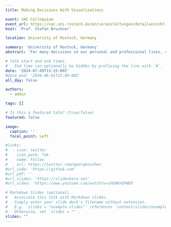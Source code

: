 ```yaml
---
title: Making Decisions With Visualizations

event: VAC Colloquium
event_url: https://vac.uni-rostock.de/en/veranstaltungen/detailansicht-des-events/n/vac-colloquium-dr-lena-cibulski-making-decisions-with-visualizations-198401/
host: 'Prof. Stefan Bruckner'

location: University of Rostock, Germany

summary: 'University of Rostock, Germany'
abstract: 'For many decisions in our personal and professional lives, computing has made it easy to compile large numbers of options to choose from. With no objectively optimal solution present, identifying the best solution requires our human judgment to trade off conflicting goals. Data visualization is a powerful tool to help us explore and make sense of available courses of action. While many interactive visualizations already live in the context of decision-making, how to design for humans who make decisions with visualized data continues to be a vibrant research area. In this talk, I will share some ideas on how we can describe decision activities, design visualization tools for their support and validate their usefulness under real-world conditions. Through case studies, I will show how our visualizations helped users apply their preferences to balance the levels of performance that are achievable under different conditions. Finally, I will share my thoughts on future research directions that emerge in this area.'

# Talk start and end times.
#   End time can optionally be hidden by prefixing the line with `#`.
date: '2024-07-09T13:15:00Z'
#date_end: '2030-06-01T15:00:00Z'
all_day: false

authors:
  - admin

tags: []

# Is this a featured talk? (true/false)
featured: false

image:
  caption: ''
  focal_point: Left

#links:
#  - icon: twitter
#    icon_pack: fab
#    name: Follow
#    url: https://twitter.com/georgecushen
#url_code: 'https://github.com'
#url_pdf: ''
#url_slides: 'https://slideshare.net'
#url_video: 'https://www.youtube.com/watch?v=shEHKnbPWEk'

# Markdown Slides (optional).
#   Associate this talk with Markdown slides.
#   Simply enter your slide deck's filename without extension.
#   E.g. `slides = "example-slides"` references `content/slides/example-slides.md`.
#   Otherwise, set `slides = ""`.
slides: ""
---
```


